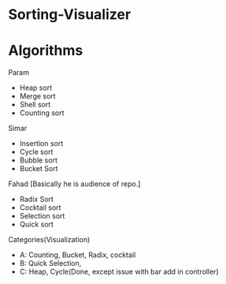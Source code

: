 # Sorting-Visualizer


# Algorithms

Param
* Heap sort
* Merge sort
* Shell sort
* Counting sort

Simar
* Insertion sort
* Cycle sort
* Bubble sort
* Bucket Sort

Fahad [Basically he is audience of repo.]
* Radix Sort
* Cocktail sort
* Selection sort
* Quick sort

Categories(Visualization)

* A: Counting, Bucket, Radix, cocktail
* B: Quick Selection,
* C: Heap, Cycle(Done, except issue with bar add in controller)

